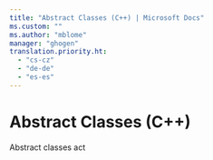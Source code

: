 ```yaml
---
title: "Abstract Classes (C++) | Microsoft Docs"
ms.custom: ""
ms.author: "mblome"
manager: "ghogen"
translation.priority.ht: 
  - "cs-cz"
  - "de-de"
  - "es-es"
---
```

# Abstract Classes (C++)
Abstract classes act